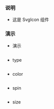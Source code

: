 ### 说明

*   这是 SvgIcon 组件

### 演示

*   演示

```js {"codepath": "svgIcon.jsx"}
```

*   type

```js {"codepath": "svgIcon-type.jsx"}
```

*   color

```js {"codepath": "svgIcon-color.jsx"}
```

*   spin

```js {"codepath": "svgIcon-spin.jsx"}
```

*   size

```js {"codepath": "svgIcon-size.jsx"}
```
